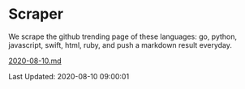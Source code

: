 # Scraper

We scrape the github trending page of these languages: go, python, javascript, swift, html, ruby, and push a markdown result everyday.

[2020-08-10.md](https://github.com/henson/Scraper/blob/master/2020-08-10.md)

Last Updated: 2020-08-10 09:00:01